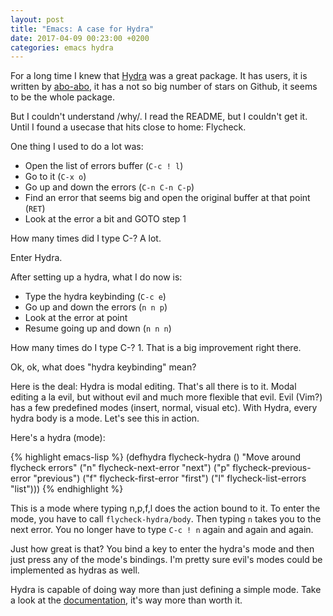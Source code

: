 ```yaml
---
layout: post
title: "Emacs: A case for Hydra"
date: 2017-04-09 00:23:00 +0200
categories: emacs hydra
---
```


For a long time I knew that [Hydra](https://github.com/abo-abo/hydra)
was a great package. It has users, it is written
by [abo-abo](https://github.com/abo-abo), it has a not so big number
of stars on Github, it seems to be the whole package.

But I couldn't understand /why/. I read the README, but I couldn't get
it. Until I found a usecase that hits close to home: Flycheck.

One thing I used to do a lot was:

- Open the list of errors buffer (`C-c ! l`)
- Go to it (`C-x o`)
- Go up and down the errors (`C-n C-n C-p`)
- Find an error that seems big and open the original buffer at that point (`RET`)
- Look at the error a bit and GOTO step 1

How many times did I type C-? A lot.

Enter Hydra.

After setting up a hydra, what I do now is:

- Type the hydra keybinding (`C-c e`)
- Go up and down the errors (`n n p`)
- Look at the error at point
- Resume going up and down (`n n n`)

How many times do I type C-? 1. That is a big improvement right there.

Ok, ok, what does "hydra keybinding" mean?

Here is the deal: Hydra is modal editing. That's all there is to
it. Modal editing a la evil, but without evil and much more flexible
that evil. Evil (Vim?) has a few predefined modes (insert, normal,
visual etc). With Hydra, every hydra body is a mode. Let's see this in
action.

Here's a hydra (mode):

{% highlight emacs-lisp %}
      (defhydra flycheck-hydra ()
        "Move around flycheck errors"
        ("n" flycheck-next-error "next")
        ("p" flycheck-previous-error "previous")
        ("f" flycheck-first-error "first")
        ("l" flycheck-list-errors "list")))
{% endhighlight %}

This is a mode where typing n,p,f,l does the action bound to it. To
enter the mode, you have to call `flycheck-hydra/body`. Then
typing `n` takes you to the next error. You no longer have to type
`C-c ! n` again and again and again.

Just how great is that? You bind a key to enter the hydra's mode and
then just press any of the mode's bindings. I'm pretty sure evil's
modes could be implemented as hydras as well.

Hydra is capable of doing way more than just defining a simple
mode. Take a look at
the [documentation](https://github.com/abo-abo/hydra/wiki), it's way
more than worth it.
